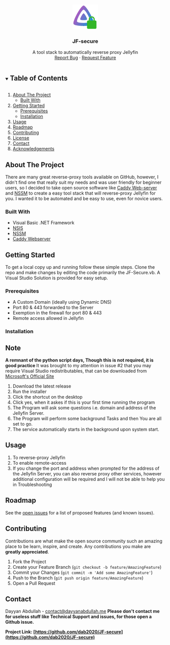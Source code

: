 <!-- PROJECT LOGO -->
<br />
<p align="center">
  <a href="https://github.com/dab2020/JF-secure">
    <img src="images/logo.png" alt="Logo" width="80" height="80">
  </a>

  <h3 align="center">JF-secure</h3>

  <p align="center">
    A tool stack to automatically reverse proxy Jellyfin
    <br />
    <a href="https://github.com/dab2020/JF-secure/issues">Report Bug</a>
    ·
    <a href="https://github.com/dab2020/JF-secure/issues">Request Feature</a>
  </p>
</p>



<!-- TABLE OF CONTENTS -->
<details open="open">
  <summary><h2 style="display: inline-block">Table of Contents</h2></summary>
  <ol>
    <li>
      <a href="#about-the-project">About The Project</a>
      <ul>
        <li><a href="#built-with">Built With</a></li>
      </ul>
    </li>
    <li>
      <a href="#getting-started">Getting Started</a>
      <ul>
        <li><a href="#prerequisites">Prerequisites</a></li>
        <li><a href="#installation">Installation</a></li>
      </ul>
    </li>
    <li><a href="#usage">Usage</a></li>
    <li><a href="#roadmap">Roadmap</a></li>
    <li><a href="#contributing">Contributing</a></li>
    <li><a href="#license">License</a></li>
    <li><a href="#contact">Contact</a></li>
    <li><a href="#acknowledgements">Acknowledgements</a></li>
  </ol>
</details>



<!-- ABOUT THE PROJECT -->
## About The Project



There are many great reverse-proxy tools available on GitHub, however, I didn't find one that really suit my needs and was user friendly for beginner users, so I decided to take open source software like [Caddy Web-server](https://github.com/caddyserver/caddy) and [NSSM](https://github.com/kirillkovalenko/nssm) to create a easy tool stack that will reverse-proxy Jellyfin for you. I wanted it to be automated and be easy to use, even for novice users.

### Built With

* Visual Basic .NET Framework
* [NSIS](https://sourceforge.net/projects/nsis/)
* [NSSM](https://github.com/kirillkovalenko/nssm)
* [Caddy Webserver](https://github.com/caddyserver/caddy)



<!-- GETTING STARTED -->
## Getting Started

To get a local copy up and running follow these simple steps.
Clone the repo and make changes by editing the code primarily the JF-Secure.vb. A Visual Studio Solution is provided for easy setup.

### Prerequisites
* A Custom Domain (ideally using Dynamic DNS)
* Port 80 & 443 forwarded to the Server
* Exemption in the firewall for port 80 & 443
* Remote access allowed in Jellyfin

### Installation
## Note
<b>A remnant of the python script days, Though this is not required, it is good practice </b>
It was brought to my attention in issue #2 that you may require Visual Studio redistributables, that can be downloaded from <a href="https://docs.microsoft.com/en-us/cpp/windows/latest-supported-vc-redist?view=msvc-170">Microsoft's Official Site </a>
1. Download the latest release
2. Run the installer
3. Click the shortcut on the desktop
4. Click yes, when it askes if this is your first time running the program
5. The Program will ask some questions i.e. domain and address of the Jellyfin Server.
6. The Program will perform some background Tasks and then You are all set to go.
7. The service automatically starts in the background upon system start.


<!-- USAGE EXAMPLES -->
## Usage

1. To reverse-proxy Jellyfin
2. To enable remote-access
3. If you change the port and address when prompted for the address of the Jellyfin Server, you can also reverse proxy other services, however additional configuration will be required and I will not be able to help you in Troubleshooting



<!-- ROADMAP -->
## Roadmap

See the [open issues](https://github.com/dab2020/JF-secure/issues) for a list of proposed features (and known issues).



<!-- CONTRIBUTING -->
## Contributing

Contributions are what make the open source community such an amazing place to be learn, inspire, and create. Any contributions you make are **greatly appreciated**.

1. Fork the Project
2. Create your Feature Branch (`git checkout -b feature/AmazingFeature`)
3. Commit your Changes (`git commit -m 'Add some AmazingFeature'`)
4. Push to the Branch (`git push origin feature/AmazingFeature`)
5. Open a Pull Request




<!-- CONTACT -->
## Contact

Dayyan Abdullah - contact@dayyanabdullah.me
<b>Please don't contact me  for useless stuff like Technical Support and issues, for those open a Github issue.

Project Link: [https://github.com/dab2020/JF-secure](https://github.com/dab2020/JF-secure)







<!-- MARKDOWN LINKS & IMAGES -->
<!-- https://www.markdownguide.org/basic-syntax/#reference-style-links -->
[contributors-shield]: https://img.shields.io/github/contributors/github_username/repo.svg?style=for-the-badge
[contributors-url]: https://github.com/github_username/repo/graphs/contributors
[forks-shield]: https://img.shields.io/github/forks/github_username/repo.svg?style=for-the-badge
[forks-url]: https://github.com/github_username/repo/network/members
[stars-shield]: https://img.shields.io/github/stars/github_username/repo.svg?style=for-the-badge
[stars-url]: https://github.com/github_username/repo/stargazers
[issues-shield]: https://img.shields.io/github/issues/github_username/repo.svg?style=for-the-badge
[issues-url]: https://github.com/github_username/repo/issues
[license-shield]: https://img.shields.io/github/license/github_username/repo.svg?style=for-the-badge
[license-url]: https://github.com/github_username/repo/blob/master/LICENSE.txt
[linkedin-shield]: https://img.shields.io/badge/-LinkedIn-black.svg?style=for-the-badge&logo=linkedin&colorB=555
[linkedin-url]: https://linkedin.com/in/github_username
